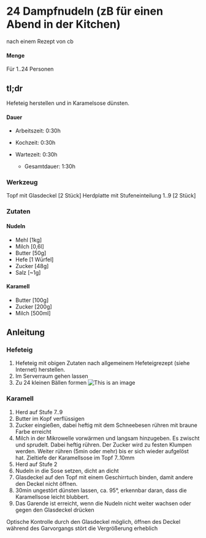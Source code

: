 # 24 Dampfnudeln (zB für einen Abend in der Kitchen)
nach einem Rezept von cb

#### Menge
Für 1..24 Personen

## tl;dr
Hefeteig herstellen und in Karamelsose dünsten.

#### Dauer
* Arbeitszeit: 0:30h
* Kochzeit: 0:30h
* Wartezeit: 0:30h

  * Gesamtdauer: 1:30h

### Werkzeug
Topf mit Glasdeckel [2 Stück]
Herdplatte mit Stufeneinteilung 1..9 [2 Stück]

### Zutaten
#### Nudeln
* Mehl [1kg]
* Milch [0,6l]
* Butter [50g]
* Hefe [1 Würfel]
* Zucker [48g]
* Salz [~1g]

#### Karamell
* Butter [100g]
* Zucker [200g]
* Milch [500ml]

## Anleitung

### Hefeteig
1. Hefeteig mit obigen Zutaten nach allgemeinem Hefeteigrezept (siehe Internet) herstellen.
1. Im Serverraum gehen lassen
1. Zu 24 kleinen Bällen formen
![This is an image](/photos/'3_&#32;Einzelnudelgröße.jpg')

### Karamell
1. Herd auf Stufe 7..9
1. Butter im Kopf verflüssigen
1. Zucker eingießen, dabei heftig mit dem Schneebesen rühren mit braune Farbe erreicht
1. Milch in der Mikrowelle vorwärmen und langsam hinzugeben. Es zwischt und sprudelt. Dabei heftig rühren. Der Zucker wird zu festen Klumpen werden. Weiter rühren (5min oder mehr) bis er sich wieder aufgelöst hat. Zieltiefe der Karamellsose im Topf 7..10mm
1. Herd auf Stufe 2
1. Nudeln in die Sose setzen, dicht an dicht 
1. Glasdeckel auf den Topf mit einem Geschirrtuch binden, damit andere den Deckel nicht öffnen.
1. 30min ungestört dünsten lassen, ca. 95°, erkennbar daran, dass die Karamellsose leicht blubbert.
1. Das Garende ist erreicht, wenn die Nudeln nicht weiter wachsen oder gegen den Glasdeckel drücken

Optische Kontrolle durch den Glasdeckel möglich, öffnen des Deckel während des Garvorgangs stört die Vergrößerung erheblich

